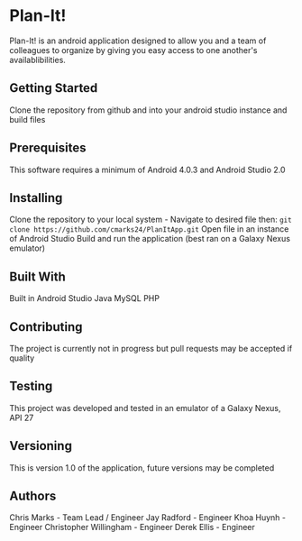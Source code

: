 # Plan-It!

Plan-It! is an android application designed to allow you and a team of colleagues to organize by giving you easy access to one another's availablibilities.

## Getting Started

Clone the repository from github and into your android studio instance and build files

## Prerequisites

This software requires a minimum of Android 4.0.3 and Android Studio 2.0

## Installing

Clone the repository to your local system -
Navigate to desired file then: `git clone https://github.com/cmarks24/PlanItApp.git`
Open file in an instance of Android Studio
Build and run the application (best ran on a Galaxy Nexus emulator)

## Built With

Built in Android Studio
Java
MySQL
PHP

## Contributing

The project is currently not in progress but pull requests may be accepted if quality

## Testing

This project was developed and tested in an emulator of a Galaxy Nexus, API 27

## Versioning

This is version 1.0 of the application, future versions may be completed

## Authors

Chris Marks - Team Lead /  Engineer
Jay Radford - Engineer
Khoa Huynh - Engineer
Christopher Willingham - Engineer
Derek Ellis - Engineer
